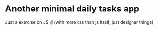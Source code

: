 # Another minimal daily tasks app

Just a exercise on JS ✌️ (with more css than js itself, just designer things) 
